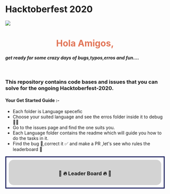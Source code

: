 # Hacktoberfest 2020

<img src='https://hacktoberfest.digitalocean.com/og-hf-teaser.png'>
<h1 style='color:#e27557'> <center> Hola Amigos, </center><h4 style='font-style:italic'>
get ready for some crazy days of bugs,typos,erros and fun.... </h4> </h1>
 <br>

### This repository contains code bases and issues that you can solve for the ongoing Hacktoberfest-2020.

#### Your Get Started Guide :-

<ul>
<li>Each folder is Language specefic </li>
<li>Choose your suited language and see the erros folder inside it to debug 👩‍💻</li>
<li>Go to the issues page and find the one suits you.</li>
<li>Each Language folder contains the readme which will guide you how to do the tasks in it.</li>
<li>Find the bug 🐞,correct it ✅ and make a PR ,let's see who rules the leaderboard 🥇</li>
</ul>
<div style='padding:8px;border:3px solid #111d5e'>
<div style='background :#D3D3D3;padding:10px;border-radius:15px;width:auto;'>
<h3> <center>🥇 🔥 Leader Board 🔥 🥇 </center> </h3>

</div>
